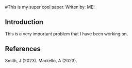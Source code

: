 #This is my super cool paper.
Writen by: ME! 

## Introduction

This is a very important problem that I have been working on.

## References

Smith, J (2023).
Markello, A (2023).
